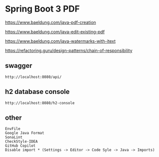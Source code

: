 # Spring Boot 3 PDF

https://www.baeldung.com/java-pdf-creation

https://www.baeldung.com/java-edit-existing-pdf

https://www.baeldung.com/java-watermarks-with-itext

https://refactoring.guru/design-patterns/chain-of-responsibility

## swagger

    http://localhost:8080/api/

## h2 database console

    http://localhost:8080/h2-console

## other

    EnvFile
    Google Java Format
    SonaLint
    CheckStyle-IDEA
    GitHub Copilot
    Disable import * (Settings -> Editor -> Code Syle -> Java -> Imports)